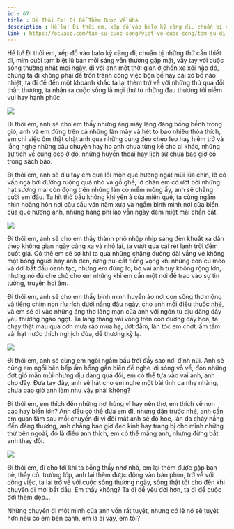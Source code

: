 ```yaml
---
id : 67
title : Đi Thôi Em! Đi Để Thèm Được Về Nhà
description : Hế lu! Đi thôi em, xếp đồ vào balo kỹ càng đi, chuẩn bị những thứ cần thiết đi, mỉm cười tạm biệt lũ bạn mỗi sáng vẫn thường gặp mặt, vẫy tay với cuộc sống thường nhật mọi ngày, đi với anh một thời gian ở chốn xa xôi nào đó, chúng ta đi không phải để trốn tránh công việc bộn bề hay cái xô bồ náo nhiệt, ta đi để đến một khoảnh khắc ta lại thèm trở về với những thứ quá đỗi thân thương, ta nhận ra cuộc sống là mọi thứ từ những đau thương tới niềm vui hay hạnh phúc.
link : https://ocuaso.com/tam-su-cuoc-song/viet-ve-cuoc-song/tam-su-di-thoi-em-di-de-them-duoc-ve-nha.html
---
```


Hế lu! Đi thôi em, xếp đồ vào balo kỹ càng đi, chuẩn bị những thứ cần thiết
đi, mỉm cười tạm biệt lũ bạn mỗi sáng vẫn thường gặp mặt, vẫy tay với cuộc
sống thường nhật mọi ngày, đi với anh một thời gian ở chốn xa xôi nào đó,
chúng ta đi không phải để trốn tránh công việc bộn bề hay cái xô bồ náo
nhiệt, ta đi để đến một khoảnh khắc ta lại thèm trở về với những thứ quá
đỗi thân thương, ta nhận ra cuộc sống là mọi thứ từ những đau thương tới
niềm vui hay hạnh phúc.

![](https://ocuaso.com/wp-content/uploads/2016/02/tam-su-di-thoi-em-di-de-them-duoc-ve-nha-2.jpg)

Đi thôi em, anh sẽ cho em thấy những áng mây lãng đãng bồng bềnh trong gió,
anh và em đứng trên cả những làn mây và hét to bao nhiêu thỏa thích, em
chỉ việc ôm thật chặt anh qua những cung đèo cheo leo hay hiểm trở và lắng
nghe những câu chuyện hay ho anh chưa từng kể cho ai khác, những sự tích
về cung đèo ở đó, những huyền thoại hay lịch sử chưa bao giờ có trong sách
báo.

Đi thôi em, anh sẽ dìu tay em qua lối mòn quê hương ngát mùi lúa chín, lỡ
có vấp ngã bởi đường ruộng quá nhỏ và gồ ghề, lỡ chân em có ướt bởi những
hạt sương mai còn đọng trên những làn cỏ mềm mỏng ấy, anh sẽ chẳng cười
em đâu. Ta hít thở bầu không khi yên ả của miền quê, ta cùng ngắm nhìn hoàng
hôn nơi câu cầu ván năm xưa và ngắm bình mình nơi cửa biển của quê hương
anh, những hàng phi lao vẫn ngày đêm miệt mài chắn cát.

![](https://ocuaso.com/wp-content/uploads/2016/02/tam-su-di-thoi-em-di-de-them-duoc-ve-nha.jpg)

Đi thôi em, anh sẽ cho em thấy thành phố nhộp nhịp sáng đèn khuất xa dần
theo không gian ngày càng xa và nhỏ lại, ta vượt qua cái rét lạnh trời đêm
buốt giá. Có thể em sẽ sợ khi ta qua những chặng đường dài vắng vẻ không
một bóng người hay ánh đèn, rừng núi cất tiếng vọng khi những con cú mèo
và dơi bắt đầu oanh tạc, nhưng em đừng lo, bờ vai anh tuy không rộng lớn,
nhưng nó đủ che chở cho em những khi em cần một nơi để trao vào sự tin tưởng,
truyền hơi ấm.

Đi thôi em, anh sẽ cho em thấy bình minh huyền ảo nơi con sông thơ mộng
và tiếng chim non ríu rích dưới nắng đầu ngày, cho anh mồi điếu thuốc nhé,
và em sẽ đi vào những áng thơ lãng mạn của anh với ngôn từ dịu dàng đầy
yêu thương ngào ngọt. Ta lang thang vài vòng trên con đường đầy hoa, ta
chạy thật mau qua cơn mưa rào mùa hạ, ướt đẫm, làn tóc em chợt lấm tấm vài
hạt nước thích nghịch đùa, dễ thương kỳ lạ.

![](https://ocuaso.com/wp-content/uploads/2016/02/tam-su-di-thoi-em-di-de-them-duoc-ve-nha-3.jpg)

Đi thôi em, anh sẽ cùng em ngồi ngắm bầu trời đầy sao nơi đỉnh núi. Anh
sẽ cùng em ngồi bên bếp ấm hồng gần biển để nghe lời sóng vỗ về, đón những
đợt gió mặn mùi nhưng dịu dàng quá đổi, em có thể tựa vào vai anh, anh cho
đấy. Đưa tay đây, anh sẽ hát cho em nghe một bài tình ca nhẹ nhàng, chưa
bao giờ anh làm như vậy phải không?

Đi thôi em, em thích đến những nơi hùng vĩ hay nên thơ, em thích về non
cao hay biển lớn? Anh đều có thể đưa em đi, nhưng dặn trước nhé, anh cần
em quan tâm sau mỗi chuyến đi vì đôi mắt anh sẽ đỏ hoe, làn da cháy nắng
đến đáng thương, anh chẳng bao giờ đeo kính hay trang bị cho mình những
thứ bên ngoài, đó là điều anh thích, em có thể mắng anh, nhưng đừng bắt
anh thay đổi.

![](https://ocuaso.com/wp-content/uploads/2016/02/tam-su-ta-lai-ve-voi-que-huong-dat-me.jpg)

Đi thôi em, đi cho tới khi ta bỗng thấy nhớ nhà, em lại thèm được gặp bạn
bè, thầy cô, trường lớp, anh lại thèm được động vào bàn phím, trở về với
công việc, ta lại trở về với cuộc sống thường ngày, sống thật tốt cho đến
khi chuyến đi mới bắt đầu. Em thấy không? Ta đi để yêu đời hơn, ta đi để
cuộc đời thêm đẹp...

Những chuyến đi một mình của anh vốn rất tuyệt, nhưng có lẽ nó sẽ tuyệt
hơn nếu có em bên cạnh, em là ai vậy, em tôi?